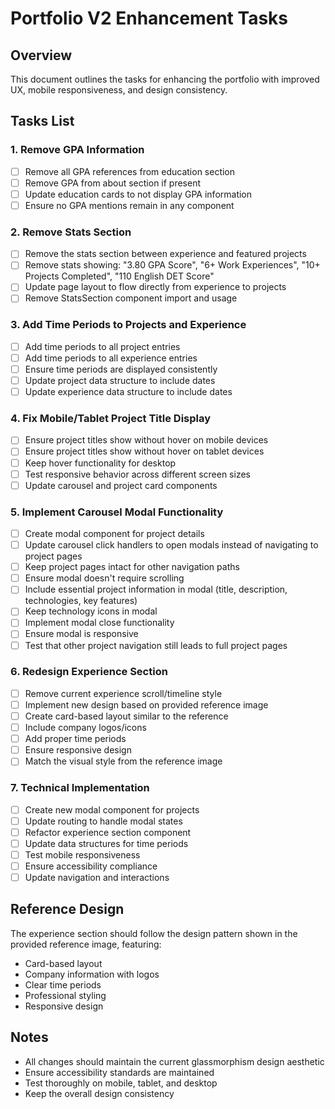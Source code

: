 # Portfolio V2 Enhancement Tasks

## Overview
This document outlines the tasks for enhancing the portfolio with improved UX, mobile responsiveness, and design consistency.

## Tasks List

### 1. Remove GPA Information
- [ ] Remove all GPA references from education section
- [ ] Remove GPA from about section if present
- [ ] Update education cards to not display GPA information
- [ ] Ensure no GPA mentions remain in any component

### 2. Remove Stats Section
- [ ] Remove the stats section between experience and featured projects
- [ ] Remove stats showing: "3.80 GPA Score", "6+ Work Experiences", "10+ Projects Completed", "110 English DET Score"
- [ ] Update page layout to flow directly from experience to projects
- [ ] Remove StatsSection component import and usage

### 3. Add Time Periods to Projects and Experience
- [ ] Add time periods to all project entries
- [ ] Add time periods to all experience entries
- [ ] Ensure time periods are displayed consistently
- [ ] Update project data structure to include dates
- [ ] Update experience data structure to include dates

### 4. Fix Mobile/Tablet Project Title Display
- [ ] Ensure project titles show without hover on mobile devices
- [ ] Ensure project titles show without hover on tablet devices
- [ ] Keep hover functionality for desktop
- [ ] Test responsive behavior across different screen sizes
- [ ] Update carousel and project card components

### 5. Implement Carousel Modal Functionality
- [ ] Create modal component for project details
- [ ] Update carousel click handlers to open modals instead of navigating to project pages
- [ ] Keep project pages intact for other navigation paths
- [ ] Ensure modal doesn't require scrolling
- [ ] Include essential project information in modal (title, description, technologies, key features)
- [ ] Keep technology icons in modal
- [ ] Implement modal close functionality
- [ ] Ensure modal is responsive
- [ ] Test that other project navigation still leads to full project pages

### 6. Redesign Experience Section
- [ ] Remove current experience scroll/timeline style
- [ ] Implement new design based on provided reference image
- [ ] Create card-based layout similar to the reference
- [ ] Include company logos/icons
- [ ] Add proper time periods
- [ ] Ensure responsive design
- [ ] Match the visual style from the reference image

### 7. Technical Implementation
- [ ] Create new modal component for projects
- [ ] Update routing to handle modal states
- [ ] Refactor experience section component
- [ ] Update data structures for time periods
- [ ] Test mobile responsiveness
- [ ] Ensure accessibility compliance
- [ ] Update navigation and interactions

## Reference Design
The experience section should follow the design pattern shown in the provided reference image, featuring:
- Card-based layout
- Company information with logos
- Clear time periods
- Professional styling
- Responsive design

## Notes
- All changes should maintain the current glassmorphism design aesthetic
- Ensure accessibility standards are maintained
- Test thoroughly on mobile, tablet, and desktop
- Keep the overall design consistency